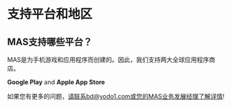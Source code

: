 # 支持平台和地区

## MAS支持哪些平台？

MAS是为手机游戏和应用程序而创建的。因此，我们支持两大全球应用程序商店。

**Google Play** and **Apple App Store**

如果您有更多的问题，请联系bd@yodo1.com或您的MAS业务发展经理了解详情!

